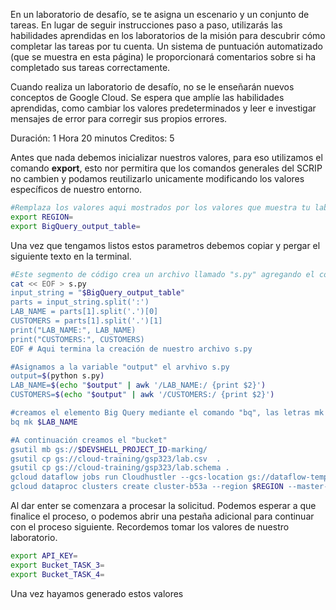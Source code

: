 
En un laboratorio de desafío, se te asigna un escenario y un conjunto de tareas. En lugar de seguir instrucciones paso a paso, utilizarás las habilidades aprendidas en los laboratorios de la misión para descubrir cómo completar las tareas por tu cuenta. Un sistema de puntuación automatizado (que se muestra en esta página) le proporcionará comentarios sobre si ha completado sus tareas correctamente.

Cuando realiza un laboratorio de desafío, no se le enseñarán nuevos conceptos de Google Cloud. Se espera que amplíe las habilidades aprendidas, como cambiar los valores predeterminados y leer e investigar mensajes de error para corregir sus propios errores.

Duración: 1 Hora 20 minutos
Creditos: 5

Antes que nada debemos inicializar nuestros valores, para eso utilizamos el comando **export**, esto nor permitira que los comandos generales del SCRIP no cambien y podamos reutilizarlo unicamente modificando los valores específicos de nuestro entorno.


```bash
#Remplaza los valores aqui mostrados por los valores que muestra tu laboratorio
export REGION= 
export BigQuery_output_table=
```
Una vez que tengamos listos estos parametros debemos copiar y pergar el siguiente texto en la terminal.


```bash
#Este segmento de código crea un archivo llamado "s.py" agregando el contenido.
cat << EOF > s.py
input_string = "$BigQuery_output_table"
parts = input_string.split(':')
LAB_NAME = parts[1].split('.')[0]
CUSTOMERS = parts[1].split('.')[1]
print("LAB_NAME:", LAB_NAME)
print("CUSTOMERS:", CUSTOMERS)
EOF # Aqui termina la creación de nuestro archivo s.py

#Asignamos a la variable "output" el arvhivo s.py
output=$(python s.py)
LAB_NAME=$(echo "$output" | awk '/LAB_NAME:/ {print $2}')
CUSTOMERS=$(echo "$output" | awk '/CUSTOMERS:/ {print $2}')

#creamos el elemento Big Query mediante el comando "bq", las letras mk representan la instrucción "make"
bq mk $LAB_NAME

#A continuación creamos el "bucket"
gsutil mb gs://$DEVSHELL_PROJECT_ID-marking/
gsutil cp gs://cloud-training/gsp323/lab.csv  .
gsutil cp gs://cloud-training/gsp323/lab.schema .
gcloud dataflow jobs run Cloudhustler --gcs-location gs://dataflow-templates-$REGION/latest/GCS_Text_to_BigQuery --region $REGION --worker-machine-type e2-standard-2 --staging-location gs://$DEVSHELL_PROJECT_ID-marking/temp --parameters javascriptTextTransformGcsPath=gs://cloud-training/gsp323/lab.js,JSONPath=gs://cloud-training/gsp323/lab.schema,javascriptTextTransformFunctionName=transform,outputTable=$BigQuery_output_table,inputFilePattern=gs://cloud-training/gsp323/lab.csv,bigQueryLoadingTemporaryDirectory=gs://$DEVSHELL_PROJECT_ID-marking/bigquery_temp
gcloud dataproc clusters create cluster-b53a --region $REGION --master-machine-type e2-standard-2 --master-boot-disk-size 500 --num-workers 2 --worker-machine-type e2-standard-2 --worker-boot-disk-size 500 --image-version 2.1-debian11 --project $DEVSHELL_PROJECT_ID
```
Al dar enter se comenzara a procesar la solicitud.
Podemos esperar a que finalice el proceso, o podemos abrir una pestaña adicional para continuar con el proceso siguiente.
Recordemos tomar los valores de nuestro laboratorio.
``` bash
export API_KEY=
export Bucket_TASK_3=
export Bucket_TASK_4=
```
Una vez hayamos generado estos valores
